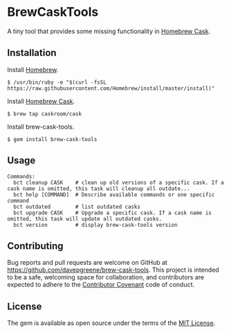 # BrewCaskTools

A tiny tool that provides some missing functionality in [Homebrew Cask](https://caskroom.github.io).

## Installation
Install [Homebrew](http://brew.sh).

    $ /usr/bin/ruby -e "$(curl -fsSL https://raw.githubusercontent.com/Homebrew/install/master/install)"

Install [Homebrew Cask](https://caskroom.github.io).

    $ brew tap caskroom/cask

Install brew-cask-tools.

    $ gem install brew-cask-tools

## Usage

```
Commands:
  bct cleanup CASK    # clean up old versions of a specific cask. If a cask name is omitted, this task will cleanup all outdate...
  bct help [COMMAND]  # Describe available commands or one specific command
  bct outdated        # list outdated casks
  bct upgrade CASK    # Upgrade a specific cask. If a cask name is omitted, this task will update all outdated casks.
  bct version         # display brew-cask-tools version
```

## Contributing

Bug reports and pull requests are welcome on GitHub at https://github.com/davepgreene/brew-cask-tools. This project is intended to be a safe, welcoming space for collaboration, and contributors are expected to adhere to the [Contributor Covenant](http://contributor-covenant.org) code of conduct.


## License

The gem is available as open source under the terms of the [MIT License](http://opensource.org/licenses/MIT).
